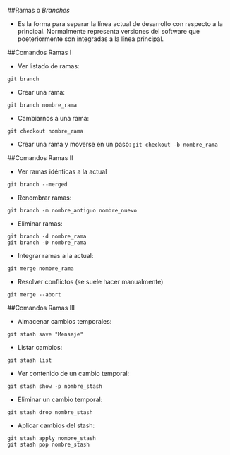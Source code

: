##Ramas o *Branches*

* Es la forma para separar la línea actual de desarrollo con respecto a la principal. Normalmente representa versiones del software que poeteriormente son integradas a la línea principal.

##Comandos Ramas I
* Ver listado de ramas:

 `git branch`

* Crear una rama:

 `git branch nombre_rama`

* Cambiarnos a una rama:

 `git checkout nombre_rama`

* Crear una rama y moverse en un paso:
`git checkout -b nombre_rama`

##Comandos Ramas II

* Ver ramas idénticas a la actual

 `git branch --merged`

* Renombrar ramas:

 `git branch -m nombre_antiguo nombre_nuevo`

* Eliminar ramas:

~~~
git branch -d nombre_rama
git branch -D nombre_rama
~~~

* Integrar ramas a la actual:

 `git merge nombre_rama`

* Resolver conflictos (se suele hacer manualmente)

 `git merge --abort`

##Comandos Ramas III

* Almacenar cambios temporales:

 `git stash save "Mensaje"`


* Listar cambios:

 `git stash list`


* Ver contenido de un cambio temporal:

 `git stash show -p nombre_stash`


* Eliminar un cambio temporal:

 `git stash drop nombre_stash `

* Aplicar cambios del stash:

~~~
git stash apply nombre_stash
git stash pop nombre_stash
~~~
